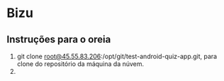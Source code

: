 # Bizu #
## Instruções para o oreia ##
1. git clone root@45.55.83.206:/opt/git/test-android-quiz-app.git, para clone do repositório da máquina 
da núvem.
2. 
